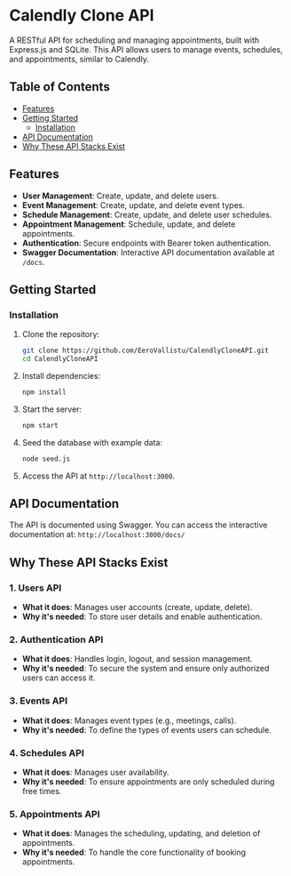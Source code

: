 # Calendly Clone API

A RESTful API for scheduling and managing appointments, built with Express.js and SQLite. This API allows users to manage events, schedules, and appointments, similar to Calendly.

## Table of Contents

- [Features](#features)
- [Getting Started](#getting-started)
  - [Installation](#installation)
- [API Documentation](#api-documentation)
- [Why These API Stacks Exist](#why-these-api-stacks-exist)


## Features

- **User Management**: Create, update, and delete users.
- **Event Management**: Create, update, and delete event types.
- **Schedule Management**: Create, update, and delete user schedules.
- **Appointment Management**: Schedule, update, and delete appointments.
- **Authentication**: Secure endpoints with Bearer token authentication.
- **Swagger Documentation**: Interactive API documentation available at `/docs`.

## Getting Started

### Installation

1. Clone the repository:
   ```bash
   git clone https://github.com/EeroVallistu/CalendlyCloneAPI.git
   cd CalendlyCloneAPI
   ```

2. Install dependencies:
   ```bash
   npm install
   ```

3. Start the server:
   ```bash
   npm start
   ```

4. Seed the database with example data:
   ```bash
   node seed.js
   ```

5. Access the API at `http://localhost:3000`.

## API Documentation

The API is documented using Swagger. You can access the interactive documentation at: `http://localhost:3000/docs/`

## Why These API Stacks Exist

### 1. **Users API**
- **What it does**: Manages user accounts (create, update, delete).
- **Why it's needed**: To store user details and enable authentication.

### 2. **Authentication API**
- **What it does**: Handles login, logout, and session management.
- **Why it's needed**: To secure the system and ensure only authorized users can access it.

### 3. **Events API**
- **What it does**: Manages event types (e.g., meetings, calls).
- **Why it's needed**: To define the types of events users can schedule.

### 4. **Schedules API**
- **What it does**: Manages user availability.
- **Why it's needed**: To ensure appointments are only scheduled during free times.

### 5. **Appointments API**
- **What it does**: Manages the scheduling, updating, and deletion of appointments.
- **Why it's needed**: To handle the core functionality of booking appointments.
